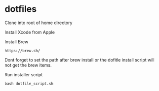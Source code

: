 # dotfiles

Clone into root of home directory

Install Xcode from Apple

Install Brew 

```
https://brew.sh/
```
Dont forget to set the path after brew install or the dofitle install script will not get the brew items.

Run installer script
```
bash dotfile_script.sh
```
